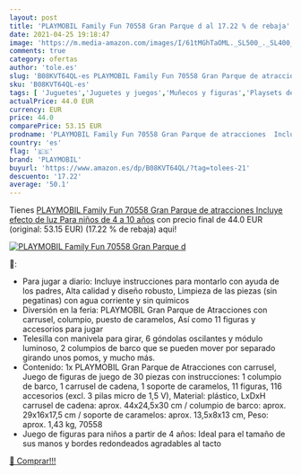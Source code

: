 ```yaml
---
layout: post
title: 'PLAYMOBIL Family Fun 70558 Gran Parque d al 17.22 % de rebaja'
date: 2021-04-25 19:18:47
image: 'https://m.media-amazon.com/images/I/61tMGhTaOML._SL500_._SL400_.jpg'
comments: true
category: ofertas
author: 'tole.es'
slug: 'B08KVT64QL-es PLAYMOBIL Family Fun 70558 Gran Parque de atracciones...'
sku: 'B08KVT64QL-es'
tags: [ 'Juguetes','Juguetes y juegos','Muñecos y figuras','Playsets de figuras de juguete para niños','playmobil', ]
actualPrice: 44.0 EUR
currency: EUR
price: 44.0
comparePrice: 53.15 EUR
prodname: 'PLAYMOBIL Family Fun 70558 Gran Parque de atracciones  Incluye efecto de luz  Para niños de 4 a 10 años'
country: 'es'
flag: '🇪🇸'
brand: 'PLAYMOBIL'
buyurl: 'https://www.amazon.es/dp/B08KVT64QL/?tag=tolees-21'
descuento: '17.22'
average: '50.1'
---
```


Tienes [PLAYMOBIL Family Fun 70558 Gran Parque de atracciones  Incluye efecto de luz  Para niños de 4 a 10 años](https://www.amazon.es/dp/B08KVT64QL/?tag=tolees-21) con precio final de  44.0 EUR (original: 53.15 EUR) (17.22 %  de rebaja) aqui!

[![PLAYMOBIL Family Fun 70558 Gran Parque d](https://m.media-amazon.com/images/I/61tMGhTaOML._SL500_._SL400_.jpg)](https://www.amazon.es/dp/B08KVT64QL/?tag=tolees-21)

🔎:

- Para jugar a diario: Incluye instrucciones para montarlo con ayuda de los padres, Alta calidad y diseño robusto, Limpieza de las piezas (sin pegatinas) con agua corriente y sin químicos
- Diversión en la feria: PLAYMOBIL Gran Parque de Atracciones con carrusel, columpio, puesto de caramelos, Así como 11 figuras y accesorios para jugar
- Telesilla con manivela para girar, 6 góndolas oscilantes y módulo luminoso, 2 columpios de barco que se pueden mover por separado girando unos pomos, y mucho más.
- Contenido: 1x PLAYMOBIL Gran Parque de Atracciones con carrusel, Juego de figuras de juego de 30 piezas con instrucciones: 1 columpio de barco, 1 carrusel de cadena, 1 soporte de caramelos, 11 figuras, 116 accesorios (excl. 3 pilas micro de 1,5 V), Material: plástico, LxDxH carrusel de cadena: aprox. 44x24,5x30 cm / columpio de barco: aprox. 29x16x17,5 cm / soporte de caramelos: aprox. 13,5x8x13 cm, Peso: aprox. 1,43 kg, 70558
- Juego de figuras para niños a partir de 4 años: Ideal para el tamaño de sus manos y bordes redondeados agradables al tacto

[🛒 Comprar!!!](https://www.amazon.es/dp/B08KVT64QL/?tag=tolees-21)
